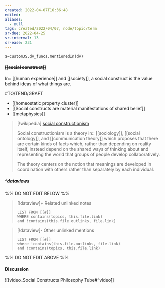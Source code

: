 ```yaml
---
created: 2022-04-07T16:36:48 
edited: 
aliases:
  - null
tags: created/2022/04/07, node/topic/term
sr-due: 2022-04-25
sr-interval: 13
sr-ease: 231
---
```

`$=customJS.dv_funcs.mentionedIn(dv)`

#### <s class="topic-title">[[social construct]]</s>

In:: [[human experience]] and [[society]],
a social construct is the value behind ideas of what things are.

#TO/TEND/GRAFT 
- [[homeostatic property cluster]]
- [[Social constructs are material manifestations of shared belief]]
- [[metaphysics]]

> [!wikipedia] [social constructionism](https://en.wikipedia.org/wiki/Social%20constructionism)
> 
> Social constructionism is a theory 
> in:: [[sociology]], [[social ontology]], and [[communication theory]] 
> which proposes that there are certain kinds of facts which, rather than depending on reality itself, instead depend on the shared ways of thinking about and representing the world that groups of people develop collaboratively. 
> 
> The theory centers on the notion that meanings are developed in coordination with others rather than separately by each individual. 
> 


##### ^dataviews

%% DO NOT EDIT BELOW %%
> [!dataview]+ Related unlinked notes
> ```dataview
> LIST FROM [[#]]
> WHERE contains(topics, this.file.link)
> and !contains(this.file.outlinks, file.link)
> ```
 
> [!dataview]- Other unlinked mentions
> ```dataview
> LIST FROM [[#]]
> where !contains(this.file.outlinks, file.link)
> and !contains(topics, this.file.link)
> ```

%% DO NOT EDIT ABOVE %%

#### Discussion

![[video_Social Constructs Philosophy Tube#^video]]